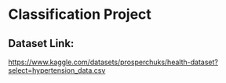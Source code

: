 # Classification Project

## Dataset Link:
https://www.kaggle.com/datasets/prosperchuks/health-dataset?select=hypertension_data.csv